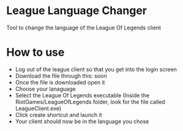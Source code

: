 # League Language Changer
 Tool to change the language of the League Of Legends client

# How to use
 * Log out of the league client so that you get into the login screen
 * Download the file through this: soon
 * Once the file is downloaded open it
 * Choose your lanaguage
 * Select the League Of Legends executable (Inside the RiotGames/LeagueOfLegends folder, look for the file called LeagueClient.exe)
 * Click create shortcut and launch it
 * Your client should now be in the language you chose
